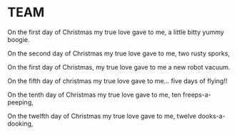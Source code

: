 # TEAM

On the first day of Christmas my true love gave to me, a little bitty yummy boogie.

On the second day of Christmas my true love gave to me, two rusty sporks,

On the first day of Christmas, my true love gave to me a new robot vacuum.

On the fifth day of christmas my true love gave to me... five days of flying!!

On the tenth day of Christmas my true love gave to me, ten freeps-a-peeping,

On the twelfth day of Christmas my true love gave to me, twelve dooks-a-dooking, 

